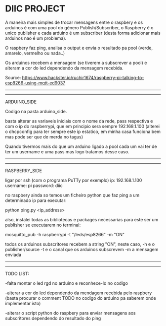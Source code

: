 # DIIC PROJECT

A maneira mais simples de trocar mensagens entre o raspbery e os arduinos é com uma pool do género Publish/Subscriber,
o Raspberry é o unico publisher e cada arduino é um subscriber (desta forma adicionar mais arduinos nao é um problema).

O raspbery faz ping, analisa o output e envia o resultado pa pool (verde, amarelo, vermelho ou nada..)

Os arduinos recebem a mensagem (se tiverem a subscrever a pool) e alteram a cor do led dependendo da mensagem recebida.

Source: https://www.hackster.io/ruchir1674/raspberry-pi-talking-to-esp8266-using-mqtt-ed9037

---------------------------------------------------------------------------------------------------------------------------------
---------------------------------------------------------------------------------------------------------------------------------

ARDUINO_SIDE

Codigo na pasta arduino_side.

basta alterar as variaveis iniciais com o nome da rede, pass respectiva e com o ip do raspberrypi, que em principio sera 
sempre 192.168.1.100 (alterei o dhcpconfig para ter sempre este ip estatico, em minha casa funciona bem mas pode ser que 
de merda no tagus)

Quando tivermos mais do que um arduino ligado a pool cada um vai ter de ter um username e uma pass mas logo tratamos desse caso.

---------------------------------------------------------------------------------------------------------------------------------
---------------------------------------------------------------------------------------------------------------------------------

RASPBERRY_SIDE

ligar por ssh (com o programa PuTTy por exemplo)
ip: 192.168.1.100
username: pi
password: diic

no raspbery ainda so temos um ficheiro python que faz ping a um determinado ip 
para executar:

python ping.py <ip_address>


also, instalei todas as bibliotecas e packages necessarias para este ser um publisher
se executarem no terminal:

mosquitto_pub -h raspberrypi -t "/leds/esp8266" -m "ON"

todos os arduinos subscritores recebem a string "ON",
neste caso, -h e o publisher/source
            -t e o canal que os arduinos subscrevem
            -m a mensagem enviada

---------------------------------------------------------------------------------------------------------------------------------
---------------------------------------------------------------------------------------------------------------------------------

TODO LIST:

-falta montar o led rgd no arduino e reconhece-lo no codigo

-alterar a cor do led dependendo da mendagem recebida pelo raspbery (basta procurar o comment TODO no codigo do arduino pa saberem onde implementar isto)

-alterar o script python do raspbery para enviar mensagens aos subscritores dependendo do resultado do ping




